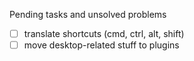 Pending tasks and unsolved problems
- [ ] translate shortcuts (cmd, ctrl, alt, shift)
- [ ] move desktop-related stuff to plugins 